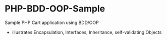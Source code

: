 # PHP-BDD-OOP-Sample
Sample PHP Cart application using BDD/OOP
  - illustrates Encapsulation, Interfaces, Inheritance, self-validating Objects
